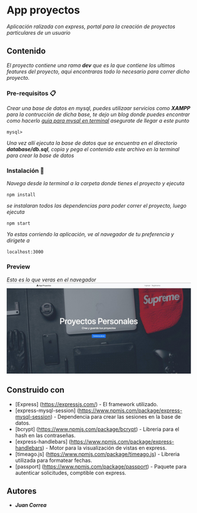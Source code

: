 # App proyectos

_Aplicación ralizada con express, portal para la creación de proyectos particulares de un usuario_

## Contenido

_El proyecto contiene una rama ***dev*** que es la que contiene los ultimos features del proyecto, aqui encontraras todo lo necesario para correr dicho proyecto._


### Pre-requisitos 📋

_Crear una base de datos en mysql, puedes utilizaar servicios como ***XAMPP*** para la contrucción de dicha base, te dejo un blog donde puedes encontrar como hacerlo
[guia para mysql en terminal](https://desarrolloweb.com/articulos/2408.php) asegurate de llegar a este punto_

```
mysql>
```

_Una vez allí ejecuta la base de datos que se encuentra en el directorio ***database/db.sql***, copia y pega el contenido este archivo en la terminal 
para crear la base de datos_

### Instalación 🔧

_Navega desde la terminal a la carpeta donde tienes el proyecto y ejecuta_

```
npm install
```

_se instalaran todos las dependencias para poder correr el proyecto, luego ejecuta_

```
npm start
```

_Ya estas corriendo la aplicación, ve al navegador de tu preferencia y dirigete a_

```
localhost:3000
```

### Preview
_Esto es lo que veras en el navegador_
![](/preview.jpg)

## Construido con
* [Express] (https://expressjs.com/) - El framework utilizado.
* [express-mysql-session] (https://www.npmjs.com/package/express-mysql-session) - Dependencia para crear las sesiones en la base de datos.
* [bcrypt] (https://www.npmjs.com/package/bcrypt) - Libreria para el hash en las contraseñas.
* [express-handlebars] (https://www.npmjs.com/package/express-handlebars) - Motor para la visualización de vistas en express.
* [timeago.js] (https://www.npmjs.com/package/timeago.js) - Libreria utilizada para formatear fechas.
* [passport] (https://www.npmjs.com/package/passport) - Paquete para autenticar solicitudes, comptible con express.

## Autores
* **_Juan Correa_**

